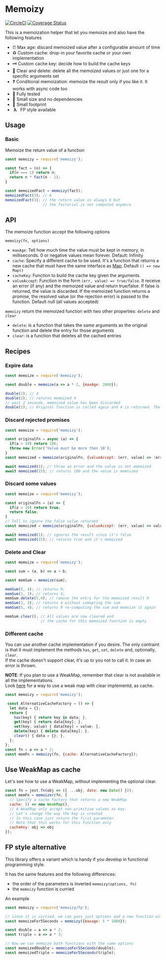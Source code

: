 # Memoizy

[![CircleCI](https://circleci.com/gh/ramiel/memoizy.svg?style=svg)](https://circleci.com/gh/ramiel/memoizy)
[![Coverage Status](https://coveralls.io/repos/github/ramiel/memoizy/badge.svg?branch=master)](https://coveralls.io/github/ramiel/memoizy?branch=master)

This is a memoization helper that let you memoize and also have the following features

- ⏰ Max age: discard memoized value after a configurable amount of time 
- ♻️ Custom cache: drop-in your favorite cache or your own implementation
- 🗝 Custom cache key: decide how to build the cache keys
- 🧹 Clear and delete: delete all the memoized values or just one for a specific arguments set 
- ❓ Conditional memoization: memoize the result only if you like it. It works with async code too
- 🧪 Fully tested
- 👶 Small size and no dependencies
- 👣 Small footprint
- &nbsp;**λ**&nbsp;&nbsp; FP style available

## Usage

### Basic

Memoize the return value of a function

```js
const memoizy = require('memoizy');

const fact = (n) => {
  if(n === 1) return n;
  return n * fact(n - 1);
}

const memoizedFact = memoizy(fact);
memoizedFact(3); // 6
memoizedFact(3); // the return value is always 6 but
                 // the factorial is not computed anymore
```

## API

The memoize function accept the following options

`memoizy(fn, options)`

- `maxAge`: Tell how much time the value must be kept in memory, in milliseconds. 0 or negative values mean forever. Default: Infinity
- `cache`: Specify a different cache to be used. It's a function that returns a new cache that must have the same interface as [Map](https://developer.mozilla.org/en-US/docs/Web/JavaScript/Reference/Global_Objects/Map). Default `() => new Map()`
- `cacheKey`: Function to build the cache key given the arguments.
- `valueAccept`: Function in the form `(err, value) => true/false`. It receive an error (if any) and the memoized value and return true/false. If false is returned, the value is discarded. If the memoized function returns a promise, the resolved value (or the rejection error) is passed to the function. Default null (all values accepted)

`memoizy` return the memoized function with two other properties: `delete` and `clear`

- `delete`: is a function that takes the same arguments as the original function and delete the entry for those arguments
- `clear`: is a function that deletes all the cached entries

## Recipes

### Expire data

```js
const memoize = require('memoizy');

const double = memoize(a => a * 2, {maxAge: 2000});

double(2); // 4
double(2); // returns memoized 4
// wait 2 seconds, memoized value has been discarded
double(2); // Original function is called again and 4 is returned. The value is memoized for other 2 seconds
```

### Discard rejected promises

```js
const memoize = require('memoizy');

const originalFn = async (a) => {
  if(a > 10) return 100;
  throw new Error('Value must be more then 10');
}
const memoized = memoize(originalFn, {valueAccept: (err, value) => !err});

await memoized(1); // throw an error and the value is not memoized
await memoized(15); // returns 100 and the value is memoized
```


### Discard some values

```js
const memoize = require('memoizy');

const originalFn = (a) => {
  if(a > 10) return true;
  return false;
}
// Tell to ignore the false value returned
const memoized = memoize(originalFn, {valueAccept: (err, value) => value === true});

await memoized(1); // ignores the result since it's false
await memoized(15); // returns true and it's memoized
```

### Delete and Clear

```js
const memoize = require('memoizy');

const sum = (a, b) => a + b;

const memSum = memoize(sum);

memSum(5, 4); // returns 9;
memSum(1, 3); // returns 4;
memSum.delete(5,4); // remove the entry for the memoized result 9
memSum(1, 3); // returns 4 without comupting the sum
memSum(5, 4); // returns 9 re-computing the sum and memoize it again

memSum.clear(); // All values are now cleared and 
                // the cache for this memoized function is empty
```

### Different cache

You can use another cache implementation if you desire. The only contraint is that it must implement
the methods `has`, `get`, `set`, `delete` and, optionally, `clear`.    
If the cache doesn't support clear, it's up to you not to call it. In case an error is thrown.

**NOTE**: If you plan to use a WeakMap, remember that clear is not available in all the implementations.    
Look [here](https://developer.mozilla.org/en-US/docs/Web/JavaScript/Reference/Global_Objects/WeakMap#Implementing_a_WeakMap-like_class_with_a_.clear()_method=) for a way to use a weak map with clear implementd, as cache.

```js
const memoizy = require('memoizy');

 const AlternativeCacheFactory = () => {
  let data = {};
  return {
    has(key) { return key in data; },
    get(key) { return data[key]; },
    set(key, value) { data[key] = value; },
    delete(key) { delete data[key]; },
    clear() { data = {}; },
  };
};
const fn = a => a * 2;
const memFn = memoizy(fn, {cache: AlternativeCacheFactory});
```

## Use WeakMap as cache

Let's see how to use a WeakMap, without implementing the optional clear.

```js
const fn = jest.fn(obj => ({ ...obj, date: new Date() }));
const memFn = memoizer(fn, {
  // Specify a cache factory that returns a new WeakMap
  cache: () => new WeakMap(), 
  // A WeakMap only accept non-primitive values as key.
  // Let's change the way the key is created
  // In this case just return the first parameter. 
  // Note that this works for this function only
  cacheKey: obj => obj
});
```

## FP style alternative

This library offers a variant which is handy if you develop in functional programming style.

It has the same features and the following differences:
- the order of the parameters is inverted `memoizy(options, fn)`
- the `memoizy` function is curried

An example

```js
const memoizy = require('memoizy/fp');

// since it is curried, we can pass just options and a new function will be returned
const memoizeFor5Seconds = memoizy({maxage: 5 * 1000});

const double = a => a * 2;
const triple = a => a * 3;

// Now we can memoize both functions with the same options
const memoizedDouble = memoizeFor5Seconds(double);
const memoizedTriple = memoizeFor5Seconds(triple);
```
